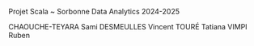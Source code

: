 Projet Scala ~ Sorbonne Data Analytics 2024-2025

CHAOUCHE-TEYARA Sami
DESMEULLES Vincent
TOURÉ Tatiana
VIMPI Ruben
